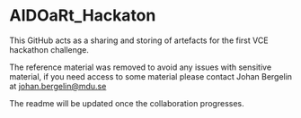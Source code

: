 # AIDOaRt_Hackaton

This GitHub acts as a sharing and storing of artefacts for the first VCE hackathon challenge.

The reference material was removed to avoid any issues with sensitive material, if you need access to some material please contact Johan Bergelin at johan.bergelin@mdu.se

The readme will be updated once the collaboration progresses.
